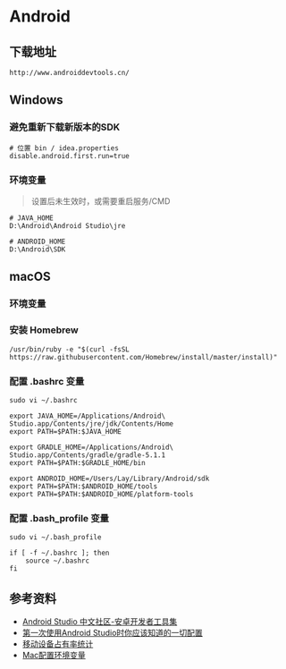 
# Android

## 下载地址
	http://www.androiddevtools.cn/

## Windows

### 避免重新下载新版本的SDK
	
	# 位置 bin / idea.properties
	disable.android.first.run=true
	
### 环境变量

> 设置后未生效时，或需要重启服务/CMD

	# JAVA_HOME
	D:\Android\Android Studio\jre

	# ANDROID_HOME
	D:\Android\SDK
	
## macOS

### 环境变量

### 安装 Homebrew

	/usr/bin/ruby -e "$(curl -fsSL https://raw.githubusercontent.com/Homebrew/install/master/install)"

### 配置 .bashrc 变量

	sudo vi ~/.bashrc
	
	export JAVA_HOME=/Applications/Android\ Studio.app/Contents/jre/jdk/Contents/Home
	export PATH=$PATH:$JAVA_HOME

	export GRADLE_HOME=/Applications/Android\ Studio.app/Contents/gradle/gradle-5.1.1
	export PATH=$PATH:$GRADLE_HOME/bin

	export ANDROID_HOME=/Users/Lay/Library/Android/sdk
	export PATH=$PATH:$ANDROID_HOME/tools
	export PATH=$PATH:$ANDROID_HOME/platform-tools

### 配置 .bash_profile 变量

	sudo vi ~/.bash_profile

	if [ -f ~/.bashrc ]; then
		source ~/.bashrc
	fi

## 参考资料

- [Android Studio 中文社区-安卓开发者工具集](http://www.android-studio.org/)
- [第一次使用Android Studio时你应该知道的一切配置](https://www.cnblogs.com/smyhvae/p/4390905.html)
- [移动设备占有率统计](https://mtj.baidu.com/data/mobile/device/)
- [Mac配置环境变量](https://www.jianshu.com/p/71017354de15)